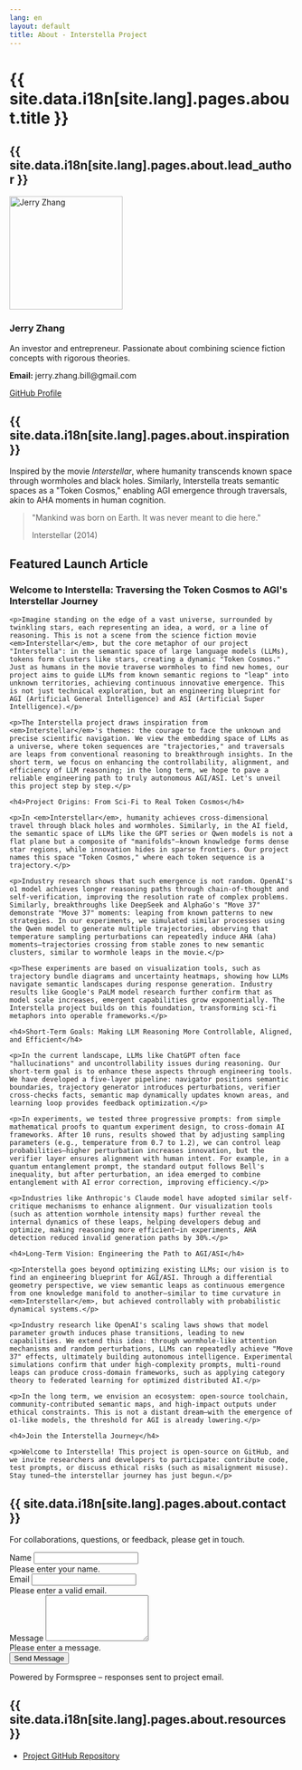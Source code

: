 ```yaml
---
lang: en
layout: default
title: About - Interstella Project
---
```


<div class="container">
  <h1 class="text-center mb-5">{{ site.data.i18n[site.lang].pages.about.title }}</h1>

  <section class="mb-5">
    <h2>{{ site.data.i18n[site.lang].pages.about.lead_author }}</h2>
    <div class="row">
      <div class="col-md-3">
        <img src="{{ site.baseurl }}/assets/images/mylogo.png" alt="Jerry Zhang" class="img-fluid rounded-circle mb-3" style="width: 200px; height: 200px; object-fit: cover;">
      </div>
      <div class="col-md-9">
        <h3>Jerry Zhang</h3>
        <p>An investor and entrepreneur. Passionate about combining science fiction concepts with rigorous theories.</p>
        <p><strong>Email:</strong> jerry.zhang.bill@gmail.com</p>
        <a href="https://github.com/0x1bdat" class="btn btn-primary">GitHub Profile</a>
      </div>
    </div>
  </section>

  <section class="mb-5">
    <h2>{{ site.data.i18n[site.lang].pages.about.inspiration }}</h2>
    <p>Inspired by the movie <em>Interstellar</em>, where humanity transcends known space through wormholes and black holes. Similarly, Interstella treats semantic spaces as a "Token Cosmos," enabling AGI emergence through traversals, akin to AHA moments in human cognition.</p>
    <blockquote class="blockquote">
      <p>"Mankind was born on Earth. It was never meant to die here."</p>
      <footer class="blockquote-footer">Interstellar (2014)</footer>
    </blockquote>
  </section>

  <section class="mb-5">
    <h2>Featured Launch Article</h2>
    <h3>Welcome to Interstella: Traversing the Token Cosmos to AGI's Interstellar Journey</h3>

    <p>Imagine standing on the edge of a vast universe, surrounded by twinkling stars, each representing an idea, a word, or a line of reasoning. This is not a scene from the science fiction movie <em>Interstellar</em>, but the core metaphor of our project "Interstella": in the semantic space of large language models (LLMs), tokens form clusters like stars, creating a dynamic "Token Cosmos." Just as humans in the movie traverse wormholes to find new homes, our project aims to guide LLMs from known semantic regions to "leap" into unknown territories, achieving continuous innovative emergence. This is not just technical exploration, but an engineering blueprint for AGI (Artificial General Intelligence) and ASI (Artificial Super Intelligence).</p>

    <p>The Interstella project draws inspiration from <em>Interstellar</em>'s themes: the courage to face the unknown and precise scientific navigation. We view the embedding space of LLMs as a universe, where token sequences are "trajectories," and traversals are leaps from conventional reasoning to breakthrough insights. In the short term, we focus on enhancing the controllability, alignment, and efficiency of LLM reasoning; in the long term, we hope to pave a reliable engineering path to truly autonomous AGI/ASI. Let's unveil this project step by step.</p>

    <h4>Project Origins: From Sci-Fi to Real Token Cosmos</h4>

    <p>In <em>Interstellar</em>, humanity achieves cross-dimensional travel through black holes and wormholes. Similarly, in the AI field, the semantic space of LLMs like the GPT series or Qwen models is not a flat plane but a composite of "manifolds"—known knowledge forms dense star regions, while innovation hides in sparse frontiers. Our project names this space "Token Cosmos," where each token sequence is a trajectory.</p>

    <p>Industry research shows that such emergence is not random. OpenAI's o1 model achieves longer reasoning paths through chain-of-thought and self-verification, improving the resolution rate of complex problems. Similarly, breakthroughs like DeepSeek and AlphaGo's "Move 37" demonstrate "Move 37" moments: leaping from known patterns to new strategies. In our experiments, we simulated similar processes using the Qwen model to generate multiple trajectories, observing that temperature sampling perturbations can repeatedly induce AHA (aha) moments—trajectories crossing from stable zones to new semantic clusters, similar to wormhole leaps in the movie.</p>

    <p>These experiments are based on visualization tools, such as trajectory bundle diagrams and uncertainty heatmaps, showing how LLMs navigate semantic landscapes during response generation. Industry results like Google's PaLM model research further confirm that as model scale increases, emergent capabilities grow exponentially. The Interstella project builds on this foundation, transforming sci-fi metaphors into operable frameworks.</p>

    <h4>Short-Term Goals: Making LLM Reasoning More Controllable, Aligned, and Efficient</h4>

    <p>In the current landscape, LLMs like ChatGPT often face "hallucinations" and uncontrollability issues during reasoning. Our short-term goal is to enhance these aspects through engineering tools. We have developed a five-layer pipeline: navigator positions semantic boundaries, trajectory generator introduces perturbations, verifier cross-checks facts, semantic map dynamically updates known areas, and learning loop provides feedback optimization.</p>

    <p>In experiments, we tested three progressive prompts: from simple mathematical proofs to quantum experiment design, to cross-domain AI frameworks. After 10 runs, results showed that by adjusting sampling parameters (e.g., temperature from 0.7 to 1.2), we can control leap probabilities—higher perturbation increases innovation, but the verifier layer ensures alignment with human intent. For example, in a quantum entanglement prompt, the standard output follows Bell's inequality, but after perturbation, an idea emerged to combine entanglement with AI error correction, improving efficiency.</p>

    <p>Industries like Anthropic's Claude model have adopted similar self-critique mechanisms to enhance alignment. Our visualization tools (such as attention wormhole intensity maps) further reveal the internal dynamics of these leaps, helping developers debug and optimize, making reasoning more efficient—in experiments, AHA detection reduced invalid generation paths by 30%.</p>

    <h4>Long-Term Vision: Engineering the Path to AGI/ASI</h4>

    <p>Interstella goes beyond optimizing existing LLMs; our vision is to find an engineering blueprint for AGI/ASI. Through a differential geometry perspective, we view semantic leaps as continuous emergence from one knowledge manifold to another—similar to time curvature in <em>Interstellar</em>, but achieved controllably with probabilistic dynamical systems.</p>

    <p>Industry research like OpenAI's scaling laws shows that model parameter growth induces phase transitions, leading to new capabilities. We extend this idea: through wormhole-like attention mechanisms and random perturbations, LLMs can repeatedly achieve "Move 37" effects, ultimately building autonomous intelligence. Experimental simulations confirm that under high-complexity prompts, multi-round leaps can produce cross-domain frameworks, such as applying category theory to federated learning for optimized distributed AI.</p>

    <p>In the long term, we envision an ecosystem: open-source toolchain, community-contributed semantic maps, and high-impact outputs under ethical constraints. This is not a distant dream—with the emergence of o1-like models, the threshold for AGI is already lowering.</p>

    <h4>Join the Interstella Journey</h4>

    <p>Welcome to Interstella! This project is open-source on GitHub, and we invite researchers and developers to participate: contribute code, test prompts, or discuss ethical risks (such as misalignment misuse). Stay tuned—the interstellar journey has just begun.</p>
  </section>

  <section class="mb-5">
    <h2>{{ site.data.i18n[site.lang].pages.about.contact }}</h2>
    <p>For collaborations, questions, or feedback, please get in touch.</p>
    <form action="https://formspree.io/f/meozpnja" method="POST" class="needs-validation" novalidate>
      <div class="mb-3">
        <label for="name" class="form-label">Name</label>
        <input type="text" class="form-control" id="name" name="name" required>
        <div class="invalid-feedback">Please enter your name.</div>
      </div>
      <div class="mb-3">
        <label for="email" class="form-label">Email</label>
        <input type="email" class="form-control" id="email" name="email" required>
        <div class="invalid-feedback">Please enter a valid email.</div>
      </div>
      <div class="mb-3">
        <label for="message" class="form-label">Message</label>
        <textarea class="form-control" id="message" name="message" rows="5" required></textarea>
        <div class="invalid-feedback">Please enter a message.</div>
      </div>
      <button type="submit" class="btn btn-primary">Send Message</button>
    </form>
    <p class="mt-3 text-muted">Powered by Formspree – responses sent to project email.</p>
  </section>

  <section>
    <h2>{{ site.data.i18n[site.lang].pages.about.resources }}</h2>
    <ul>
      <li><a href="https://github.com/people-art/interstella">Project GitHub Repository</a></li>
    </ul>
  </section>
</div>

<script>
// Bootstrap form validation
(function () {
  'use strict'
  var forms = document.querySelectorAll('.needs-validation')
  Array.prototype.slice.call(forms).forEach(function (form) {
    form.addEventListener('submit', function (event) {
      if (!form.checkValidity()) {
        event.preventDefault()
        event.stopPropagation()
      }
      form.classList.add('was-validated')
    }, false)
  })
})()
</script>
